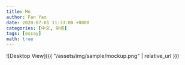 ```yaml
---
title: Me
author: Fan Yao
date: 2020-07-01 11:33:00 +0800
categories: [中文, 杂感]
tags: [essay]
math: true
---
```



![Desktop View]({{ "/assets/img/sample/mockup.png" | relative_url }})


